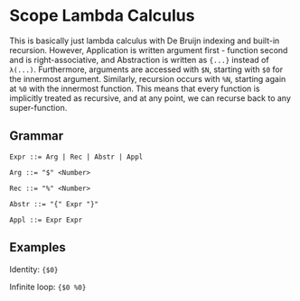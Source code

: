 # Scope Lambda Calculus

This is basically just lambda calculus with De Bruijn indexing and built-in recursion. However, Application is written argument first - function second and is right-associative, and Abstraction is written as `{...}` instead of `λ(...)`. Furthermore, arguments are accessed with `$N`, starting with `$0` for the innermost argument. Similarly, recursion occurs with `%N`, starting again at `%0` with the innermost function. This means that every function is implicitly treated as recursive, and at any point, we can recurse back to any super-function.

## Grammar

```ebnf
Expr ::= Arg | Rec | Abstr | Appl

Arg ::= "$" <Number>

Rec ::= "%" <Number>

Abstr ::= "{" Expr "}"

Appl ::= Expr Expr
```

## Examples

Identity: `{$0}`

Infinite loop: `{$0 %0}`


